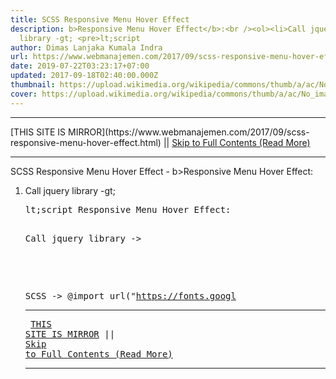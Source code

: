 ```yaml
---
title: SCSS Responsive Menu Hover Effect
description: b>Responsive Menu Hover Effect</b>:<br /><ol><li>Call jquery
  library -gt; <pre>lt;script
author: Dimas Lanjaka Kumala Indra
url: https://www.webmanajemen.com/2017/09/scss-responsive-menu-hover-effect.html
date: 2019-07-22T03:23:17+07:00
updated: 2017-09-18T02:40:00.000Z
thumbnail: https://upload.wikimedia.org/wikipedia/commons/thumb/a/ac/No_image_available.svg/2048px-No_image_available.svg.png
cover: https://upload.wikimedia.org/wikipedia/commons/thumb/a/ac/No_image_available.svg/2048px-No_image_available.svg.png
---
```


<hr/> [THIS SITE IS MIRROR](https://www.webmanajemen.com/2017/09/scss-responsive-menu-hover-effect.html) || <a href="https://www.webmanajemen.com/2017/09/scss-responsive-menu-hover-effect.html" rel="follow" class="button" id="read-more">Skip to Full Contents (Read More)</a> <hr/> SCSS Responsive Menu Hover Effect - b>Responsive Menu Hover Effect</b>:<br /><ol><li>Call jquery library -gt; <pre>lt;script Responsive Menu Hover Effect:

Call jquery library -> 
<script src='https://ajax.googleapis.com/ajax/libs/jquery/3.2.1/jquery.min.js' async='async'></script>

SCSS -> 
@import url("https://fonts.googl <hr/> [THIS SITE IS MIRROR](https://www.webmanajemen.com/2017/09/scss-responsive-menu-hover-effect.html) || <a href="https://www.webmanajemen.com/2017/09/scss-responsive-menu-hover-effect.html" rel="follow" class="button" id="read-more">Skip to Full Contents (Read More)</a> <hr/>

<script>
    if (location.host.includes('dimaslanjaka12')) {
      location.replace('https://www.webmanajemen.com/2017/09/scss-responsive-menu-hover-effect.html');
    }
  </script>